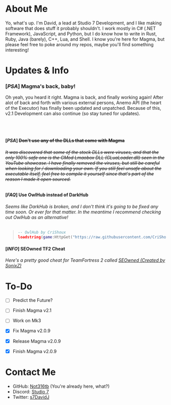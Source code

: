 # About Me
Yo, what's up. I'm David, a lead at Studio 7 Development, and I like making software that does stuff it probably shouldn't. I work mostly in C# (.NET Framework), JavaScript, and Python, but I do know how to write in Rust, Ruby, Java (barely), C++, Lua, and Shell. I know you're here for Magma, but please feel free to poke around my repos, maybe you'll find something interesting!

# Updates & Info
### [*PSA*] Magma's back, baby!
Oh yeah, you heard it right. Magma is back, and finally working again! After alot of back and forth with various external persons, Anemo API (the heart of the Executor) has finally been updated and unpatched. Because of this, v2.1 Development can also continue (so stay tuned for updates).

<br/><br/>

#### [*PSA*] ~~Don't use any of the DLLs that come with Magma~~
###### ~~It was discovered that some of the stock DLLs were viruses, and that the only 100% safe one is the GMod Lmaobox DLL (GLuaLoader.dll) seen in the YouTube showcase. I have finally removed the viruses, but still be careful when looking for / downloading your own. If you still feel unsafe about the executable itself, feel free to compile it yourself since that's part of the reason I made it open sourced.~~

#### [*FAQ*] Use OwlHub instead of DarkHub
###### Seems like DarkHub is broken, and I don't think it's going to be fixed any time soon. Or ever for that matter. In the meantime I recommend checking out OwlHub as an alternative!
> ```lua
> -- OwlHub by CriShoux
> loadstring(game:HttpGet("https://raw.githubusercontent.com/CriShoux/OwlHub/master/OwlHub.txt"))();
> ```

#### [*INFO*] SEOwned TF2 Cheat
###### Here's a pretty good cheat for TeamFortress 2 called [SEOwned (Created by SonixZ)](https://www.unknowncheats.me/forum/team-fortress-2-a/436430-seowned-featured-cheat.html)

# To-Do
- [ ] Predict the Future?
- [ ] Finish Magma v2.1
- [ ] Work on Mk3
- [x] Fix Magma v2.0.9
- [x] Release Magma v2.0.9
- [x] Finish Magma v2.0.9 



# Contact Me
- GitHub: [Not316tb](http://github.com/Not316tb) (You're already here, what?)
- Discord: [Studio 7](https://discord.gg/8FBjza6x8N)
- Twitter: [s7DavidJ](https://twitter.com/s7DavidJ)
